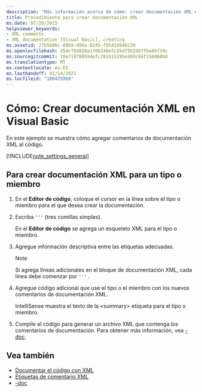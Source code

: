 ```yaml
---
description: 'Más información acerca de cómo: crear documentación XML en Visual Basic'
title: Procedimiento para crear documentación XML
ms.date: 07/20/2015
helpviewer_keywords:
- XML comments
- XML documentation [Visual Basic], creating
ms.assetid: 27b5b06c-09b9-496a-8245-f9542d846230
ms.openlocfilehash: d54c79d820a170b246e5c85d7562487fbe66f39c
ms.sourcegitcommit: 10e719780594efc781b15295e499c66f316068b8
ms.translationtype: MT
ms.contentlocale: es-ES
ms.lasthandoff: 02/14/2021
ms.locfileid: "100475960"
---
```

# <a name="how-to-create-xml-documentation-in-visual-basic"></a>Cómo: Crear documentación XML en Visual Basic

En este ejemplo se muestra cómo agregar comentarios de documentación XML al código.

[!INCLUDE[note_settings_general](~/includes/note-settings-general-md.md)]

## <a name="to-create-xml-documentation-for-a-type-or-member"></a>Para crear documentación XML para un tipo o miembro

1. En el **Editor de código**, coloque el cursor en la línea sobre el tipo o miembro para el que desea crear la documentación.

2. Escriba `'''` (tres comillas simples).

    En el **Editor de código** se agrega un esqueleto XML para el tipo o miembro.

3. Agregue información descriptiva entre las etiquetas adecuadas.

    > [!NOTE]
    > Si agrega líneas adicionales en el bloque de documentación XML, cada línea debe comenzar por `'''` .

4. Agregue código adicional que use el tipo o el miembro con los nuevos comentarios de documentación XML.

    IntelliSense muestra el texto de la \<summary> etiqueta para el tipo o miembro.

5. Compile el código para generar un archivo XML que contenga los comentarios de documentación. Para obtener más información, vea [-doc](../../reference/command-line-compiler/doc.md).

## <a name="see-also"></a>Vea también

- [Documentar el código con XML](documenting-your-code-with-xml.md)
- [Etiquetas de comentario XML](../../language-reference/xmldoc/index.md)
- [-doc](../../reference/command-line-compiler/doc.md)
